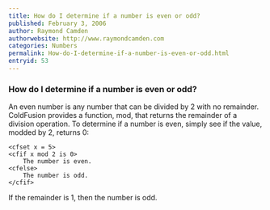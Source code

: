 ```yaml
---
title: How do I determine if a number is even or odd?
published: February 3, 2006
author: Raymond Camden
authorwebsite: http://www.raymondcamden.com
categories: Numbers
permalink: How-do-I-determine-if-a-number-is-even-or-odd.html
entryid: 53
---
```


<h3>How do I determine if a number is even or odd?</h3>

<p>
An even number is any number that can be divided by 2 with no remainder. ColdFusion provides a function, mod, that returns the remainder of a division operation. To determine if a number is even, simply see if the value, modded by 2, returns 0:
</p>

<pre><code class="language-markup">&lt;cfset x = 5&gt;
&lt;cfif x mod 2 is 0&gt;
	The number is even.
&lt;cfelse&gt;
	The number is odd.
&lt;/cfif&gt;
</code></pre>

<p>
If the remainder is 1, then the number is odd.
</p>



